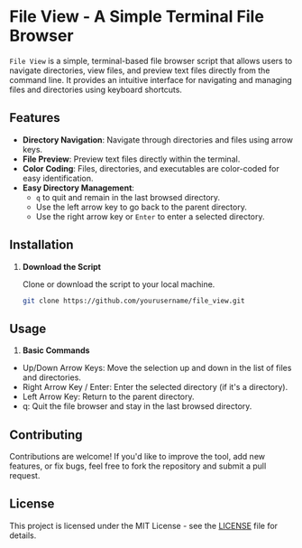 # File View - A Simple Terminal File Browser

`File View` is a simple, terminal-based file browser script that allows users to navigate directories, view files, and preview text files directly from the command line. It provides an intuitive interface for navigating and managing files and directories using keyboard shortcuts.

## Features

- **Directory Navigation**: Navigate through directories and files using arrow keys.
- **File Preview**: Preview text files directly within the terminal.
- **Color Coding**: Files, directories, and executables are color-coded for easy identification.
- **Easy Directory Management**:
  - `q` to quit and remain in the last browsed directory.
  - Use the left arrow key to go back to the parent directory.
  - Use the right arrow key or `Enter` to enter a selected directory.

## Installation

1. **Download the Script**

   Clone or download the script to your local machine.

   ```bash
   git clone https://github.com/yourusername/file_view.git

## Usage
1. **Basic Commands**
- Up/Down Arrow Keys: Move the selection up and down in the list of files and directories.
- Right Arrow Key / Enter: Enter the selected directory (if it's a directory).
- Left Arrow Key: Return to the parent directory.
- q: Quit the file browser and stay in the last browsed directory.

## Contributing

Contributions are welcome! If you'd like to improve the tool, add new features, or fix bugs, feel free to fork the repository and submit a pull request.

## License
This project is licensed under the MIT License - see the [LICENSE](LICENSE) file for details.
